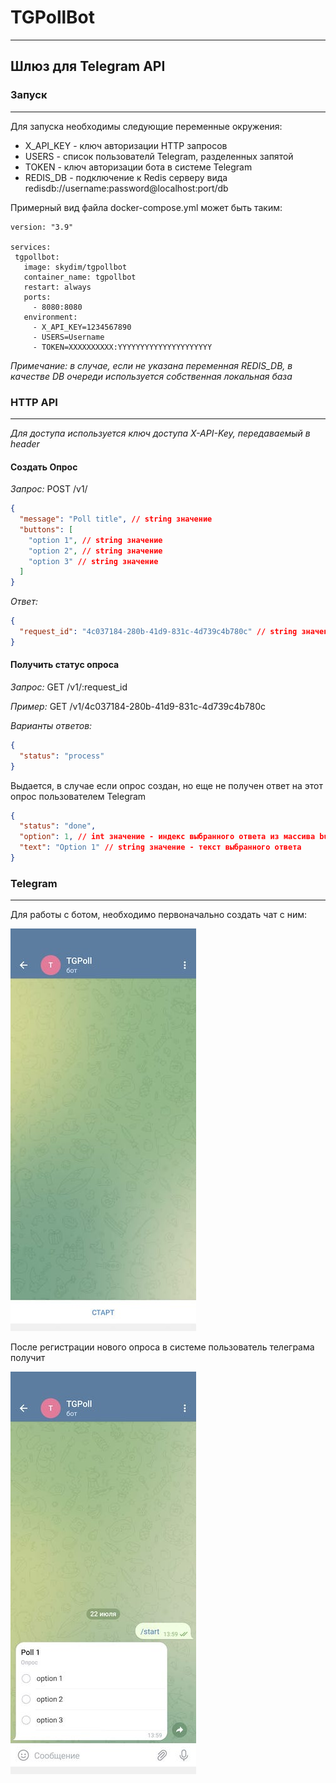 # TGPollBot


---
## Шлюз для Telegram API

### Запуск

---
Для запуска необходимы следующие переменные окружения:
- X_API_KEY - ключ авторизации HTTP запросов
- USERS - список пользователй Telegram, разделенных запятой
- TOKEN - ключ авторизации бота в системе Telegram
- REDIS_DB - подключение к Redis серверу вида redisdb://username:password@localhost:port/db

 Примерный вид файла docker-compose.yml может быть таким:
 ```
 version: "3.9"

services:
  tgpollbot:
    image: skydim/tgpollbot
    container_name: tgpollbot
    restart: always
    ports:
      - 8080:8080
    environment:
      - X_API_KEY=1234567890
      - USERS=Username
      - TOKEN=XXXXXXXXXX:YYYYYYYYYYYYYYYYYYYYY
 ```
_Примечание: в случае, если не указана переменная REDIS_DB, в качестве DB очереди используется собственная
локальная база_

### HTTP API

---
_Для доступа используется ключ доступа X-API-Key, передаваемый в header_

#### Создать Опрос
_Запрос:_ POST /v1/

```json
{
  "message": "Poll title", // string значение
  "buttons": [
    "option 1", // string значение
    "option 2", // string значение
    "option 3" // string значение
  ]
}
```
_Ответ:_
```json
{
  "request_id": "4c037184-280b-41d9-831c-4d739c4b780c" // string значение, идентификатор опроса
}
```

#### Получить статус опроса

_Запрос:_ GET /v1/:request_id

_Пример:_ GET /v1/4c037184-280b-41d9-831c-4d739c4b780c

_Варианты ответов:_
```json
{
  "status": "process"
}
```
Выдается, в случае если опрос создан, но еще не получен ответ на этот опрос пользователем Telegram
```json
{
  "status": "done",
  "option": 1, // int значение - индекс выбранного ответа из массива buttons (счет начинается с нуля)
  "text": "Option 1" // string значение - текст выбранного ответа
}
```

### Telegram

---

Для работы с ботом, необходимо первоначально создать чат с ним:

![начало работы с ботом](https://github.com/dimcz/tgpollbot/blob/main/docs/start.jpg)

После регистрации нового опроса в системе пользователь телеграма получит 

![новый опрос](https://github.com/dimcz/tgpollbot/blob/main/docs/poll.jpg)
